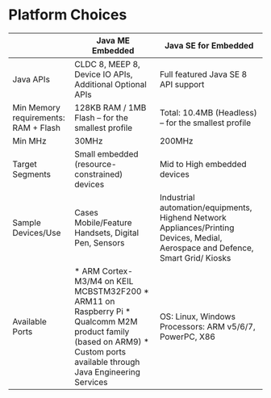 Platform Choices
======

| | Java ME Embedded | Java SE for Embedded |
| ------------- | ------------- | ------------- 
|Java APIs|CLDC 8, MEEP 8, Device IO APIs, Additional Optional APIs|Full featured Java SE 8 API support|
|Min Memory requirements: RAM + Flash|128KB RAM / 1MB Flash – for the smallest profile|Total: 10.4MB (Headless) – for the smallest profile|
|Min MHz|30MHz|200MHz|
|Target Segments|Small embedded (resource-constrained) devices|Mid to High embedded devices|
|Sample Devices/Use|Cases Mobile/Feature Handsets, Digital Pen, Sensors|Industrial automation/equipments, Highend Network Appliances/Printing Devices, Medial, Aerospace and Defence, Smart Grid/ Kiosks|
|Available Ports|* ARM Cortex-M3/M4 on KEIL MCBSTM32F200 * ARM11 on Raspberry Pi * Qualcomm M2M product family (based on ARM9) * Custom ports available through Java Engineering Services|OS: Linux, Windows Processors: ARM v5/6/7, PowerPC, X86|
